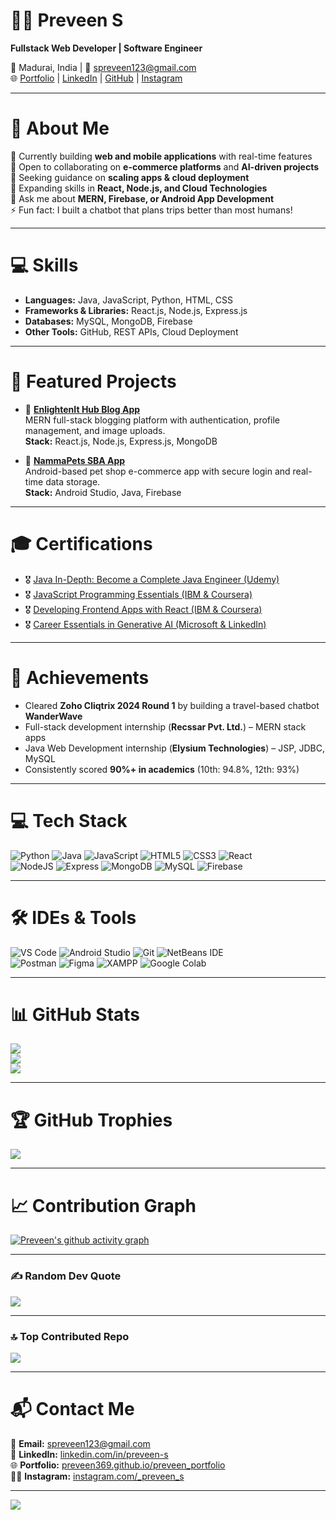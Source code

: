 # 👨‍💻 Preveen S
**Fullstack Web Developer | Software Engineer**  

📍 Madurai, India | 📧 spreveen123@gmail.com  
🌐 [Portfolio](https://preveen369.github.io/preveen_portfolio/) | [LinkedIn](https://www.linkedin.com/in/preveen-s-17250529b/) | [GitHub](https://github.com/Preveen369) | [Instagram](https://www.instagram.com/_preveen_s/)  

---

# 💫 About Me
🔭 Currently building **web and mobile applications** with real-time features  
👯 Open to collaborating on **e-commerce platforms** and **AI-driven projects**  
🤝 Seeking guidance on **scaling apps & cloud deployment**  
🌱 Expanding skills in **React, Node.js, and Cloud Technologies**  
💬 Ask me about **MERN, Firebase, or Android App Development**  
⚡ Fun fact: I built a chatbot that plans trips better than most humans!  

---

# 💻 Skills
- **Languages:** Java, JavaScript, Python, HTML, CSS  
- **Frameworks & Libraries:** React.js, Node.js, Express.js  
- **Databases:** MySQL, MongoDB, Firebase  
- **Other Tools:** GitHub, REST APIs, Cloud Deployment  

---

# 🚀 Featured Projects
- 📝 [**EnlightenIt Hub Blog App**](https://github.com/Preveen369/EnlightenIt-Hub-App)  
   MERN full-stack blogging platform with authentication, profile management, and image uploads.  
   **Stack:** React.js, Node.js, Express.js, MongoDB  

- 🐾 [**NammaPets SBA App**](https://github.com/Preveen369/NammaPets-SBA)  
   Android-based pet shop e-commerce app with secure login and real-time data storage.  
   **Stack:** Android Studio, Java, Firebase  

---

# 🎓 Certifications
- 🎖 [Java In-Depth: Become a Complete Java Engineer (Udemy)](https://www.udemy.com/certificate/UC-53c045e8-934c-4085-98d6-c74a6aed33e5/)  
- 🎖 [JavaScript Programming Essentials (IBM & Coursera)](https://coursera.org/share/9d96933333b32584391821950178f686)
- 🎖 [Developing Frontend Apps with React (IBM & Coursera)](https://coursera.org/share/0af5fbdbece7ea2ef4afa6344142b76c)  
- 🎖 [Career Essentials in Generative AI (Microsoft & LinkedIn)](https://www.linkedin.com/learning/certificates/03e2105c42182fffb220810c75a830dd73f5158105f0babeca932866747fe7dd?trk=share_certificate)  

---

# 🏅 Achievements
- Cleared **Zoho Cliqtrix 2024 Round 1** by building a travel-based chatbot **WanderWave**  
- Full-stack development internship (**Recssar Pvt. Ltd.**) – MERN stack apps  
- Java Web Development internship (**Elysium Technologies**) – JSP, JDBC, MySQL  
- Consistently scored **90%+ in academics** (10th: 94.8%, 12th: 93%)  

---

# 💻 Tech Stack
![Python](https://img.shields.io/badge/python-3670A0?style=for-the-badge&logo=python&logoColor=ffdd54)
![Java](https://img.shields.io/badge/java-%23ED8B00.svg?style=for-the-badge&logo=openjdk&logoColor=white)
![JavaScript](https://img.shields.io/badge/javascript-%23323330.svg?style=for-the-badge&logo=javascript&logoColor=%23F7DF1E) 
![HTML5](https://img.shields.io/badge/html5-%23E34F26.svg?style=for-the-badge&logo=html5&logoColor=white)
![CSS3](https://img.shields.io/badge/css3-%231572B6.svg?style=for-the-badge&logo=css3&logoColor=white) 
![React](https://img.shields.io/badge/react-%2320232a.svg?style=for-the-badge&logo=react&logoColor=%2361DAFB)    
![NodeJS](https://img.shields.io/badge/node.js-6DA55F?style=for-the-badge&logo=node.js&logoColor=white)
![Express](https://img.shields.io/badge/express.js-%23404d59.svg?style=for-the-badge&logo=express&logoColor=%2361DAFB)
![MongoDB](https://img.shields.io/badge/MongoDB-%234ea94b.svg?style=for-the-badge&logo=mongodb&logoColor=white)
![MySQL](https://img.shields.io/badge/mysql-4479A1.svg?style=for-the-badge&logo=mysql&logoColor=white)
![Firebase](https://img.shields.io/badge/firebase-%23039BE5.svg?style=for-the-badge&logo=firebase)  

---

# 🛠️ IDEs & Tools
![VS Code](https://img.shields.io/badge/Visual%20Studio%20Code-0078d7.svg?style=for-the-badge&logo=visual-studio-code&logoColor=white) 
![Android Studio](https://img.shields.io/badge/Android%20Studio-3DDC84.svg?style=for-the-badge&logo=android-studio&logoColor=white)
![Git](https://img.shields.io/badge/git-%23F05033.svg?style=for-the-badge&logo=git&logoColor=white)    ![NetBeans IDE](https://img.shields.io/badge/Apache%20NetBeans-1B6AC6.svg?style=for-the-badge&logo=apachenetbeanside&logoColor=white)                         
![Postman](https://img.shields.io/badge/Postman-FF6C37?style=for-the-badge&logo=postman&logoColor=white)
![Figma](https://img.shields.io/badge/figma-%23F24E1E.svg?style=for-the-badge&logo=figma&logoColor=white)
![XAMPP](https://img.shields.io/badge/XAMPP-F37623.svg?style=for-the-badge&logo=xampp&logoColor=white)
![Google Colab](https://img.shields.io/badge/Google%20Colab-F9AB00.svg?style=for-the-badge&logo=googlecolab&logoColor=black)  

---

# 📊 GitHub Stats 
![](https://github-readme-stats.vercel.app/api?username=Preveen369&theme=radical&hide_border=true&include_all_commits=false&count_private=false)  
![](https://github-readme-streak-stats.herokuapp.com/?user=Preveen369&theme=radical&hide_border=true)  
![](https://github-readme-stats.vercel.app/api/top-langs/?username=Preveen369&theme=radical&hide_border=true&include_all_commits=false&count_private=false&layout=compact)  

---

# 🏆 GitHub Trophies
![](https://github-profile-trophy.vercel.app/?username=Preveen369&theme=radical&no-frame=true&no-bg=true&margin-w=4)  

---

# 📈 Contribution Graph
[![Preveen's github activity graph](https://github-readme-activity-graph.vercel.app/graph?username=Preveen369&theme=react-dark)](https://github.com/ashutosh00710/github-readme-activity-graph)  

---

### ✍️ Random Dev Quote
![](https://quotes-github-readme.vercel.app/api?type=horizontal&theme=radical)  

---

### 🔝 Top Contributed Repo
![](https://github-contributor-stats.vercel.app/api?username=Preveen369&limit=5&theme=radical&combine_all_yearly_contributions=true)  

---

# 📬 Contact Me
📧 **Email:** spreveen123@gmail.com  
💼 **LinkedIn:** [linkedin.com/in/preveen-s](https://www.linkedin.com/in/preveen-s-17250529b/)  
🌐 **Portfolio:** [preveen369.github.io/preveen_portfolio](https://preveen369.github.io/preveen_portfolio/)  
⛓️‍💥 **Instagram:** [instagram.com/_preveen_s](https://www.instagram.com/_preveen_s/)

---

[![](https://visitcount.itsvg.in/api?id=Preveen369&icon=2&color=12)](https://visitcount.itsvg.in)

<!-- Final README | Dark Theme + Professional + Developer Showcase -->
